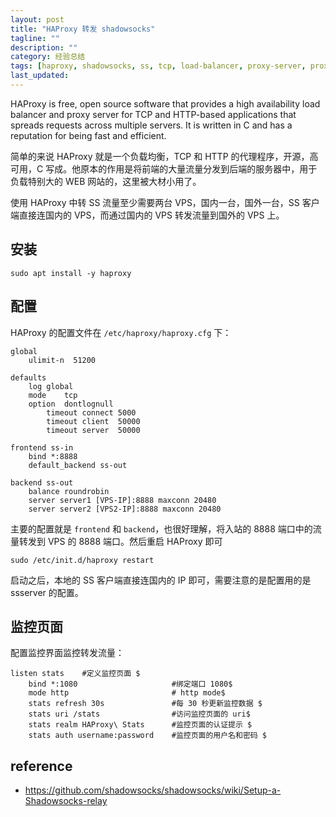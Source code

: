 ```yaml
---
layout: post
title: "HAProxy 转发 shadowsocks"
tagline: ""
description: ""
category: 经验总结
tags: [haproxy, shadowsocks, ss, tcp, load-balancer, proxy-server, proxy, ]
last_updated:
---
```


HAProxy is free, open source software that provides a high availability load balancer and proxy server for TCP and HTTP-based applications that spreads requests across multiple servers. It is written in C and has a reputation for being fast and efficient.

简单的来说 HAProxy 就是一个负载均衡，TCP 和 HTTP 的代理程序，开源，高可用，C 写成。他原本的作用是将前端的大量流量分发到后端的服务器中，用于负载特别大的 WEB 网站的，这里被大材小用了。

使用 HAProxy 中转 SS 流量至少需要两台 VPS，国内一台，国外一台，SS 客户端直接连国内的 VPS，而通过国内的 VPS 转发流量到国外的 VPS 上。

## 安装

    sudo apt install -y haproxy

## 配置
HAProxy 的配置文件在 `/etc/haproxy/haproxy.cfg` 下：

    global
        ulimit-n  51200

    defaults
        log global
        mode    tcp
        option  dontlognull
            timeout connect 5000
            timeout client  50000
            timeout server  50000

    frontend ss-in
        bind *:8888
        default_backend ss-out

    backend ss-out
		balance roundrobin
        server server1 [VPS-IP]:8888 maxconn 20480
        server server2 [VPS2-IP]:8888 maxconn 20480

主要的配置就是 `frontend` 和 `backend`，也很好理解，将入站的 8888 端口中的流量转发到 VPS 的 8888 端口。然后重启 HAProxy 即可

    sudo /etc/init.d/haproxy restart

启动之后，本地的 SS 客户端直接连国内的 IP 即可，需要注意的是配置用的是 ssserver 的配置。

## 监控页面
配置监控界面监控转发流量：

	listen stats    #定义监控页面 $
		bind *:1080                     #绑定端口 1080$
		mode http                       # http mode$
		stats refresh 30s               #每 30 秒更新监控数据 $
		stats uri /stats                #访问监控页面的 uri$
		stats realm HAProxy\ Stats      #监控页面的认证提示 $
		stats auth username:password    #监控页面的用户名和密码 $


## reference

- <https://github.com/shadowsocks/shadowsocks/wiki/Setup-a-Shadowsocks-relay>
